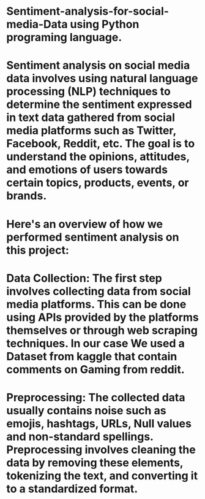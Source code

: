 # Sentiment-analysis-for-social-media-Data using Python programing language.
# Sentiment analysis on social media data involves using natural language processing (NLP) techniques to determine the sentiment expressed in text data gathered from social media platforms such as Twitter, Facebook, Reddit, etc. The goal is to understand the opinions, attitudes, and emotions of users towards certain topics, products, events, or brands.

# Here's an overview of how we performed sentiment analysis on this project:

# Data Collection: The first step involves collecting data from social media platforms. This can be done using APIs provided by the platforms themselves or through web scraping techniques. In our case We used a Dataset from kaggle that contain comments on Gaming from reddit.

# Preprocessing: The collected data usually contains noise such as emojis, hashtags, URLs, Null values and non-standard spellings. Preprocessing involves cleaning the data by removing these elements, tokenizing the text, and converting it to a standardized format.


